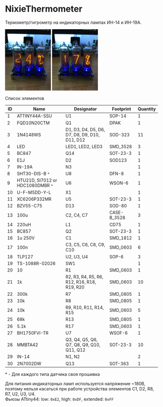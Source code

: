 # NixieThermometer
Термометр/гигрометр на индикаторных лампах ИН-14 и ИН-19А.

<img src="https://github.com/AiratNig/NixieThermometer/blob/master/img/IMG_2782.JPG" width="30%"> <img src="https://github.com/AiratNig/NixieThermometer/blob/master/img/IMG_2781.JPG" width="30%">


Список элементов

|ID|Name|Designator|Footprint|Quantity|
|--|----|----------|---------|--------|
|1|ATTINY44A-SSU|U1|SOP-14|1|
|2|FQD10N20CTM|Q1|DPAK|1|
|3|1N4148WS|D1, D3, D4, D5, D6, D7, D8, D9, D10, D11, D12|SOD-323|11|
|4|LED|LED1, LED2, LED3|SMD_3528|3|
|5|BC847|Q14|SOT-23-3|1|
|6|E1J|D2|SOD123|1|
|7|IN-19A|N3||1|
|8|SHT30-DIS-B `*`|U8|DFN-8|1|
|9|HTU21D, SI7012 or HDC1080DMBR `*`|U6|WSON-6|1|
|10|U-F-M5DD-Y-L|X1||1|
|11|XC6206P332MR|U5|SOT-23-3|1|
|12|BZV55-C75|D13|SOD-80|1|
|13|100u|C2, C4, C7|CASE-B_3528|3|
|14|220uH|L1|CD75|1|
|15|BC857|Q2|SOT-23-3|1|
|16|1u 250V|C1|SMD_1812|1|
|17|100n|C3, C5, C6, C8, C9, C10|SMD_0603|6|
|18|TLP127|U2, U3, U4|SOP-6|3|
|19|TS-1088R-02026|SW1||1|
|20|10|R1|SMD_0603|1|
|21|1k|R2, R3, R4, R5, R6, R12, R16, R18, R19, R20|SMD_0603|10|
|22|300k|R7|SMD_0805|1|
|23|10k|R8|SMD_0805|1|
|24|10k|R9, R10, R11, R14, R15|SMD_0603|5|
|25|68k|R13|SMD_0805|1|
|26|5.1k|R17|SMD_0603|1|
|27|BH1750FVI-TR|U7|WSOF-6|1|
|28|MMBTA42|Q3, Q4, Q5, Q6, Q7, Q8, Q9, Q10, Q11, Q12|SOT-23-3|10|
|29|IN-14|N1, N2||2|
|30|2N7002DW|Q13|SOT-363|1|

\* - Для каждого типа датчика своя прошивка

Для питания индикаторных ламп используется напряжение ~180В, поэтому нельзя касаться при работе устройства элементов С1, D2, R8, R7, U2, U3, U4.<br/>
Фьюзы ATtiny44: low: `0xE2`, high: `0xDF`, extended: `0xFF`


